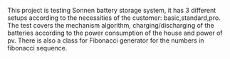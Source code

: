 This project is testing Sonnen battery storage system, it has 3 different setups according to the necessities of the customer: basic,standard,pro. 
The test covers the mechanism algorithm, charging/discharging of the batteries according to the power consumption of the house and power of pv.
There is also a class for Fibonacci generator for the numbers in fibonacci sequence.
